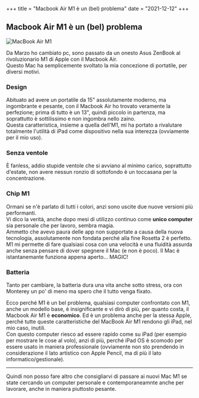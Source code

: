 +++
title = "Macbook Air M1 è un (bel) problema"
date = "2021-12-12"
+++

## Macbook Air M1 è un (bel) problema

![MacBook Air M1](https://images.unsplash.com/photo-1610888287136-0b83815059b3?ixlib=rb-1.2.1&ixid=MnwxMjA3fDB8MHxwaG90by1wYWdlfHx8fGVufDB8fHx8&auto=format&fit=crop&w=1167&q=80)

Da Marzo ho cambiato pc, sono passato da un onesto Asus ZenBook al rivoluzionario M1 di Apple con il Macbook Air.\
Questo Mac ha semplicemente svoltato la mia concezione di portatile, per diversi motivi.

### Design 
Abituato ad avere un portatile da 15" assolutamente moderno, ma ingombrante e pesante, con il Macbook Air ho trovato veramente la perfezione; prima di tutto è un 13", quindi piccolo in partenza, ma soprattutto è sottilissimo e non ingombra nello zaino.\
Questa caratteristica, insieme a quella dell'M1, mi ha portato a rivalutare totalmente l'utilità di iPad come dispositivo nella sua interezza (ovviamente per il mio uso).

### Senza ventole
È fanless, addio stupide ventole che si avviano al minimo carico, soprattutto d'estate, non avere nessun ronzio di sottofondo è un toccasana per la concentrazione.

### Chip M1
Ormani se n'è parlato di tutti i colori, anzi sono uscite due nuove versioni più performanti.\
Vi dico la verità, anche dopo mesi di utilizzo continuo come **unico computer** sia personale che per lavoro, sembra magia.\
Ammetto che avevo paura delle app non supportate a causa della nuova tecnologia, assolutamente non fondata perché alla fine Rosetta 2 è perfetto.\
M1 mi permette di fare qualsiasi cosa con una velocità e una fluidità assurda anche senza pensare di dover spegnere il Mac (e non è poco).
Il Mac è istantanemante funziona appena aperto... MAGIC!

### Batteria
Tanto per cambiare, la batteria dura una vita anche sotto stress, ora con Monterey un po' di meno ma spero che il tutto venga fixato.

Ecco perché M1 è un bel problema, qualsiasi computer confrontato con M1, anche un modello base, è insignificante e vi dirò di più, per quanto costa, il Macbook Air M1 è **economico**.
Ed è un problema anche per la stessa Apple, perché tutte queste caratteristiche del MacBook Air M1 rendono gli iPad, nel mio caso, inutili.\
Con questo computer riesco ad essere rapido come su iPad (per esempio per mostrare le cose al volo), anzi di più, perché iPad OS è scomodo per essere usato in maniera professionale (ovviamente non sto prendendo in considerazione il lato artistico con Apple Pencil, ma di più il lato informatico/gestionale).

---

Quindi non posso fare altro che consigliarvi di passare ai nuovi Mac M1 se state cercando un computer personale e contemporaneamnte anche per lavorare, anche in maniera piuttosto pesante.